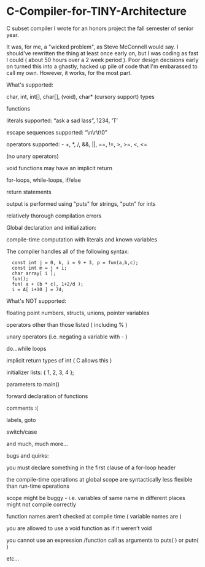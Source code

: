 C-Compiler-for-TINY-Architecture
================================

C subset compiler I wrote for an honors project the fall semester of senior year.

It was, for me, a "wicked problem", as Steve McConnell would say. I should've rewritten the thing at 
least once early on, but I was coding as fast I could ( about 50 hours over a 2 week period ). Poor
design decisions early on turned this into a ghastly, hacked up pile of code that I'm embarassed to call my own.
However, it works, for the most part.





What's supported:

char, int, int[], char[], (void), char* (cursory support) types 

functions

literals supported: “ask a sad lass”, 1234, ‘T’

escape sequences supported: “\n\r\t\0”

operators supported: - +, *, /, &&, ||, ==, !=, >, >=, <, <= 

(no unary operators)

void functions may have an implicit return

for-loops, while-loops, if/else

return statements

output is performed using "puts" for strings, "putn" for ints

relatively thorough compilation errors






Global  declaration and initialization:

  compile-time computation with literals and known variables

The compiler handles all of the following syntax:


      const int j = 0, k, i = 9 + 3, p = fun(a,b,c);
      const int m = j + i;
      char array[ i ]; 
      fun();
      fun( a + (b * c), 1+2/d );
      i = A[ i+10 ] = 74;






What's NOT supported:


floating point numbers, structs, unions, pointer variables

operators other than those listed ( including % )

unary operators (i.e. negating a variable with - )

do...while loops

implicit return types of int ( C allows this )

initializer lists: { 1, 2, 3, 4 };

parameters to main()

forward declaration of functions

comments :(

labels, goto

switch/case

and much, much more...



bugs and quirks:

you must declare something in the first clause of a for-loop header

the compile-time operations at global scope are syntactically less flexible than run-time operations

scope might be buggy - i.e. variables of same name in different places might not compile correctly

function names aren’t checked at compile time ( variable names are )

you are allowed to use a void function as if it weren’t void

you cannot use an expression /function call as arguments to puts( ) or putn( )

etc...
